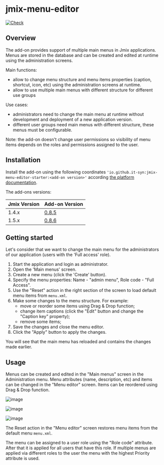 # jmix-menu-editor
[![Check](https://github.com/daring2/jmix-menu-editor/actions/workflows/check.yml/badge.svg)](https://github.com/daring2/jmix-menu-editor/actions/workflows/check.yml)

## Overview
The add-on provides support of multiple main menus in Jmix applications. Menus are stored in the database
and can be created and edited at runtime using the administration screens.

Main functions:
- allow to change menu structure and menu items properties (caption, shortcut, icon, etc) using the administration screens 
at runtime.
- allow to use multiple main menus with different structure for different use groups

Use cases:
- administrators need to change the main menu at runtime without development and deployment of a new application version.
- different user groups need main menus with different structure, these menus must be configurable.

Note: the add-on doesn't change user permissions so visibility of menu items depends on the roles and permissions
assigned to the user. 

## Installation
Install the add-on using the following coordinates `'io.github.it-syn:jmix-menu-editor-starter:<add-on version>'`
according [the platform documentation](https://docs.jmix.io/jmix/studio/marketplace.html).

The add-ons versions:

| Jmix Version | Add-on Version                                                                         |
|--------------|----------------------------------------------------------------------------------------|
| 1.4.x        | [0.8.5](https://central.sonatype.com/artifact/io.github.it-syn/jmix-menu-editor/0.8.5) |
| 1.5.x        | [0.8.6](https://central.sonatype.com/artifact/io.github.it-syn/jmix-menu-editor/0.8.6) |

## Getting started

Let's consider that we want to change the main menu for the administrators of our application (users with the 
'Full access' role).

1. Start the application and login as administrator.
2. Open the 'Main menus' screen.
3. Create a new menu (click the 'Create' button).
4. Specify the menu properties: Name - "admin menu", Role code - "Full Access".
5. Use the "Reset" action in the right section of the screen to load default menu items from `menu.xml`.
6. Make some changes to the menu structure. For example:
    - move or reorder some items using Drag & Drop function;
    - change item captions (click the "Edit" button and change the "Caption key" property);
    - remove some items;
7. Save the changes and close the menu editor.
8. Click the "Apply" button to apply the changes.

You will see that the main menu has reloaded and contains the changes made earlier.

## Usage
Menus can be created and edited in the "Main menus" screen in the Administration menu. Menu attributes (name, description, etc)
and items can be changed in the "Menu editor" screen. Items can be reordered using Drag & Drop function.

![image](https://user-images.githubusercontent.com/11490702/211078842-3d3eba44-fb3a-4a4d-a98f-54ef3dcf8b95.png)

![image](https://user-images.githubusercontent.com/11490702/211079118-cd1b182c-2b75-4c1f-974d-dd84076fb764.png)

![image](https://user-images.githubusercontent.com/11490702/211079299-80e010db-22ae-46fd-8e6e-7fcc36c28843.png)

The Reset action in the "Menu editor" screen restores menu items from the default menu `menu.xml`.

The menu can be assigned to a user role using the "Role code" attribute. After that it is applied for all users
that have this role. If multiple menus are applied via different roles to the user the menu with
the highest Priority attribute is used.
